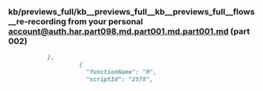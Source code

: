 ### kb/previews_full/kb__previews_full__kb__previews_full__flows__re-recording from your personal account@auth.har.part098.md.part001.md.part001.md (part 002)

```md
           },
                    {
                      "functionName": "H",
                      "scriptId": "2578",
               
```

```
